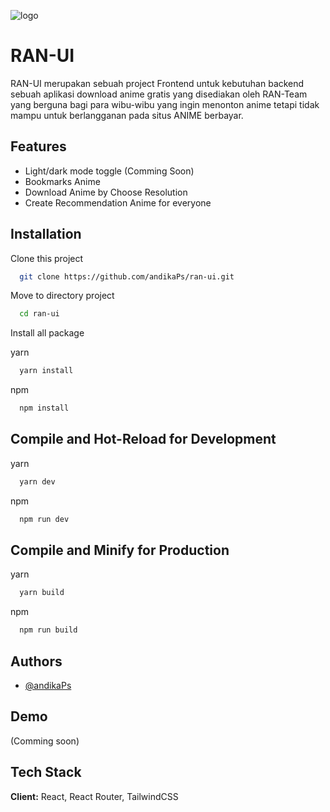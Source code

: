 ![logo](https://user-images.githubusercontent.com/50601795/217468486-d3ca889e-b575-448e-bfa6-52896dece29e.png)

# RAN-UI

RAN-UI merupakan sebuah project Frontend untuk kebutuhan backend sebuah aplikasi download anime gratis yang disediakan oleh RAN-Team yang berguna bagi para wibu-wibu yang ingin menonton anime tetapi tidak mampu untuk berlangganan pada situs ANIME berbayar.

## Features

- Light/dark mode toggle (Comming Soon)
- Bookmarks Anime
- Download Anime by Choose Resolution
- Create Recommendation Anime for everyone

## Installation

Clone this project

```bash
  git clone https://github.com/andikaPs/ran-ui.git
```

Move to directory project

```bash
  cd ran-ui
```

Install all package

yarn

```bash
  yarn install
```

npm

```bash
  npm install
```

## Compile and Hot-Reload for Development

yarn

```bash
  yarn dev
```

npm

```bash
  npm run dev
```

## Compile and Minify for Production

yarn

```bash
  yarn build
```

npm

```bash
  npm run build
```

## Authors

- [@andikaPs](https://github.com/andikaPs)

## Demo

(Comming soon)

## Tech Stack

**Client:** React, React Router, TailwindCSS
